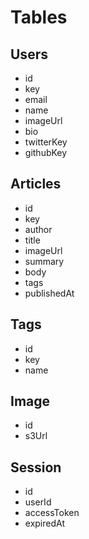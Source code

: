 # Tables

## Users

- id
- key
- email
- name
- imageUrl
- bio
- twitterKey
- githubKey

## Articles

- id
- key
- author
- title
- imageUrl
- summary
- body
- tags
- publishedAt

## Tags

- id
- key
- name

## Image

- id
- s3Url

## Session

- id
- userId
- accessToken
- expiredAt
